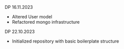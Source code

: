 DP 16.11.2023
- Altered User model
- Refactored mongo infrastructure

DP 22.10.2023
- Initialized repository with basic boilerplate structure
